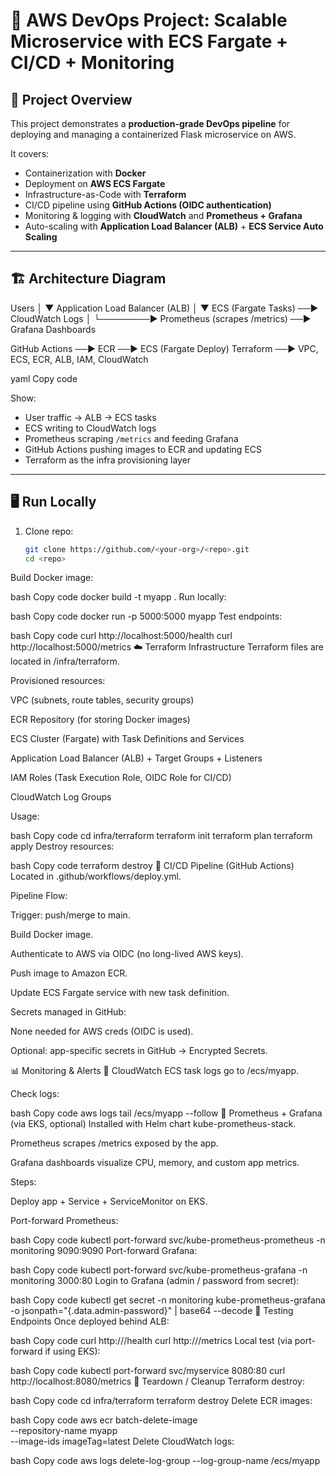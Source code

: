 # 🚀 AWS DevOps Project: Scalable Microservice with ECS Fargate + CI/CD + Monitoring

## 📌 Project Overview
This project demonstrates a **production-grade DevOps pipeline** for deploying and managing a containerized Flask microservice on AWS.

It covers:
- Containerization with **Docker**
- Deployment on **AWS ECS Fargate**
- Infrastructure-as-Code with **Terraform**
- CI/CD pipeline using **GitHub Actions (OIDC authentication)**
- Monitoring & logging with **CloudWatch** and **Prometheus + Grafana**
- Auto-scaling with **Application Load Balancer (ALB)** + **ECS Service Auto Scaling**

---

## 🏗️ Architecture Diagram

Users
│
▼
Application Load Balancer (ALB)
│
▼
ECS (Fargate Tasks) ──► CloudWatch Logs
│
└────────► Prometheus (scrapes /metrics) ──► Grafana Dashboards

GitHub Actions ──► ECR ──► ECS (Fargate Deploy)
Terraform ──► VPC, ECS, ECR, ALB, IAM, CloudWatch

yaml
Copy code

Show:
- User traffic → ALB → ECS tasks  
- ECS writing to CloudWatch logs  
- Prometheus scraping `/metrics` and feeding Grafana  
- GitHub Actions pushing images to ECR and updating ECS  
- Terraform as the infra provisioning layer  

---

## 🖥️ Run Locally

1. Clone repo:
   ```bash
   git clone https://github.com/<your-org>/<repo>.git
   cd <repo>
Build Docker image:

bash
Copy code
docker build -t myapp .
Run locally:

bash
Copy code
docker run -p 5000:5000 myapp
Test endpoints:

bash
Copy code
curl http://localhost:5000/health
curl http://localhost:5000/metrics
☁️ Terraform Infrastructure
Terraform files are located in /infra/terraform.

Provisioned resources:

VPC (subnets, route tables, security groups)

ECR Repository (for storing Docker images)

ECS Cluster (Fargate) with Task Definitions and Services

Application Load Balancer (ALB) + Target Groups + Listeners

IAM Roles (Task Execution Role, OIDC Role for CI/CD)

CloudWatch Log Groups

Usage:

bash
Copy code
cd infra/terraform
terraform init
terraform plan
terraform apply
Destroy resources:

bash
Copy code
terraform destroy
🔄 CI/CD Pipeline (GitHub Actions)
Located in .github/workflows/deploy.yml.

Pipeline Flow:

Trigger: push/merge to main.

Build Docker image.

Authenticate to AWS via OIDC (no long-lived AWS keys).

Push image to Amazon ECR.

Update ECS Fargate service with new task definition.

Secrets managed in GitHub:

None needed for AWS creds (OIDC is used).

Optional: app-specific secrets in GitHub → Encrypted Secrets.

📊 Monitoring & Alerts
🔹 CloudWatch
ECS task logs go to /ecs/myapp.

Check logs:

bash
Copy code
aws logs tail /ecs/myapp --follow
🔹 Prometheus + Grafana (via EKS, optional)
Installed with Helm chart kube-prometheus-stack.

Prometheus scrapes /metrics exposed by the app.

Grafana dashboards visualize CPU, memory, and custom app metrics.

Steps:

Deploy app + Service + ServiceMonitor on EKS.

Port-forward Prometheus:

bash
Copy code
kubectl port-forward svc/kube-prometheus-prometheus -n monitoring 9090:9090
Port-forward Grafana:

bash
Copy code
kubectl port-forward svc/kube-prometheus-grafana -n monitoring 3000:80
Login to Grafana (admin / password from secret):

bash
Copy code
kubectl get secret -n monitoring kube-prometheus-grafana -o jsonpath="{.data.admin-password}" | base64 --decode
🧪 Testing Endpoints
Once deployed behind ALB:

bash
Copy code
curl http://<alb-dns>/health
curl http://<alb-dns>/metrics
Local test (via port-forward if using EKS):

bash
Copy code
kubectl port-forward svc/myservice 8080:80
curl http://localhost:8080/metrics
🧹 Teardown / Cleanup
Terraform destroy:

bash
Copy code
cd infra/terraform
terraform destroy
Delete ECR images:

bash
Copy code
aws ecr batch-delete-image \
  --repository-name myapp \
  --image-ids imageTag=latest
Delete CloudWatch logs:

bash
Copy code
aws logs delete-log-group --log-group-name /ecs/myapp
